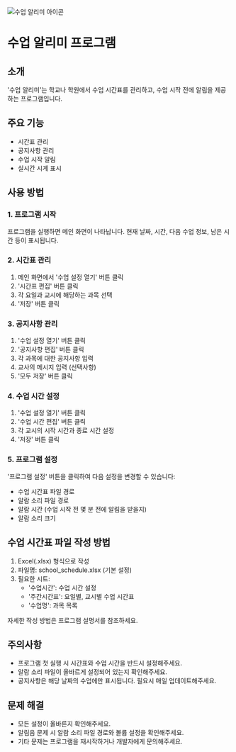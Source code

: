 ![수업 알리미 아이콘](source/alarmi_icon.ico)
# 수업 알리미 프로그램

## 소개
'수업 알리미'는 학교나 학원에서 수업 시간표를 관리하고, 수업 시작 전에 알림을 제공하는 프로그램입니다.

## 주요 기능
- 시간표 관리
- 공지사항 관리
- 수업 시작 알림
- 실시간 시계 표시

## 사용 방법

### 1. 프로그램 시작
프로그램을 실행하면 메인 화면이 나타납니다. 현재 날짜, 시간, 다음 수업 정보, 남은 시간 등이 표시됩니다.

### 2. 시간표 관리
1. 메인 화면에서 '수업 설정 열기' 버튼 클릭
2. '시간표 편집' 버튼 클릭
3. 각 요일과 교시에 해당하는 과목 선택
4. '저장' 버튼 클릭

### 3. 공지사항 관리
1. '수업 설정 열기' 버튼 클릭
2. '공지사항 편집' 버튼 클릭
3. 각 과목에 대한 공지사항 입력
4. 교사의 메시지 입력 (선택사항)
5. '모두 저장' 버튼 클릭

### 4. 수업 시간 설정
1. '수업 설정 열기' 버튼 클릭
2. '수업 시간 편집' 버튼 클릭
3. 각 교시의 시작 시간과 종료 시간 설정
4. '저장' 버튼 클릭

### 5. 프로그램 설정
'프로그램 설정' 버튼을 클릭하여 다음 설정을 변경할 수 있습니다:
- 수업 시간표 파일 경로
- 알람 소리 파일 경로
- 알람 시간 (수업 시작 전 몇 분 전에 알림을 받을지)
- 알람 소리 크기

## 수업 시간표 파일 작성 방법

1. Excel(.xlsx) 형식으로 작성
2. 파일명: school_schedule.xlsx (기본 설정)
3. 필요한 시트:
   - '수업시간': 수업 시간 설정
   - '주간시간표': 요일별, 교시별 수업 시간표
   - '수업명': 과목 목록

자세한 작성 방법은 프로그램 설명서를 참조하세요.

## 주의사항
- 프로그램 첫 실행 시 시간표와 수업 시간을 반드시 설정해주세요.
- 알람 소리 파일이 올바르게 설정되어 있는지 확인해주세요.
- 공지사항은 해당 날짜의 수업에만 표시됩니다. 필요시 매일 업데이트해주세요.

## 문제 해결
- 모든 설정이 올바른지 확인해주세요.
- 알림음 문제 시 알람 소리 파일 경로와 볼륨 설정을 확인해주세요.
- 기타 문제는 프로그램을 재시작하거나 개발자에게 문의해주세요.